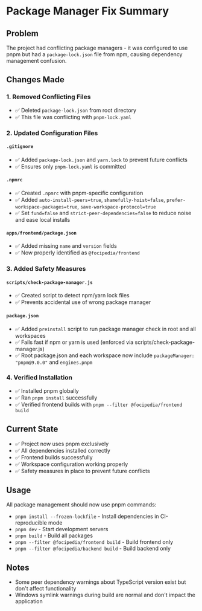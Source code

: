 # Package Manager Fix Summary

## Problem

The project had conflicting package managers - it was configured to use pnpm but had a `package-lock.json` file from npm, causing dependency management confusion.

## Changes Made

### 1. Removed Conflicting Files

- ✅ Deleted `package-lock.json` from root directory
- ✅ This file was conflicting with `pnpm-lock.yaml`

### 2. Updated Configuration Files

#### `.gitignore`

- ✅ Added `package-lock.json` and `yarn.lock` to prevent future conflicts
- ✅ Ensures only `pnpm-lock.yaml` is committed

#### `.npmrc`

- ✅ Created `.npmrc` with pnpm-specific configuration
- ✅ Added `auto-install-peers=true`, `shamefully-hoist=false`, `prefer-workspace-packages=true`, `save-workspace-protocol=true`
- ✅ Set `fund=false` and `strict-peer-dependencies=false` to reduce noise and ease local installs

#### `apps/frontend/package.json`

- ✅ Added missing `name` and `version` fields
- ✅ Now properly identified as `@focipedia/frontend`

### 3. Added Safety Measures

#### `scripts/check-package-manager.js`

- ✅ Created script to detect npm/yarn lock files
- ✅ Prevents accidental use of wrong package manager

#### `package.json`

- ✅ Added `preinstall` script to run package manager check in root and all workspaces
- ✅ Fails fast if npm or yarn is used (enforced via scripts/check-package-manager.js)
- ✅ Root package.json and each workspace now include `packageManager: "pnpm@9.0.0"` and `engines.pnpm`

### 4. Verified Installation

- ✅ Installed pnpm globally
- ✅ Ran `pnpm install` successfully
- ✅ Verified frontend builds with `pnpm --filter @focipedia/frontend build`

## Current State

- ✅ Project now uses pnpm exclusively
- ✅ All dependencies installed correctly
- ✅ Frontend builds successfully
- ✅ Workspace configuration working properly
- ✅ Safety measures in place to prevent future conflicts

## Usage

All package management should now use pnpm commands:

- `pnpm install --frozen-lockfile` - Install dependencies in CI-reproducible mode
- `pnpm dev` - Start development servers
- `pnpm build` - Build all packages
- `pnpm --filter @focipedia/frontend build` - Build frontend only
- `pnpm --filter @focipedia/backend build` - Build backend only

## Notes

- Some peer dependency warnings about TypeScript version exist but don't affect functionality
- Windows symlink warnings during build are normal and don't impact the application
